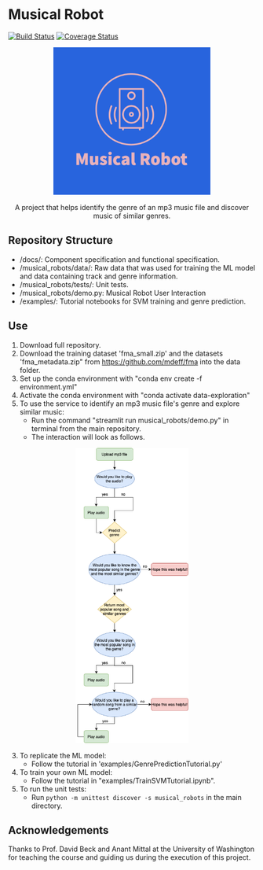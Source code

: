 # Musical Robot
[![Build Status](https://app.travis-ci.com/MusicalRobots/Musical_Robots.svg?branch=main)](https://app.travis-ci.com/MusicalRobots/Musical_Robots)
[![Coverage Status](https://coveralls.io/repos/github/MusicalRobots/Musical_Robots/badge.svg?branch=main)](https://coveralls.io/github/MusicalRobots/Musical_Robots?branch=main)

<p align="center">
	<img src="docs/MusicalRobotLogo2.png" width="320" height="300"> 
</p>

<p align="center">
A project that helps identify the genre of an mp3 music file and discover music of similar genres.
</p>

## Repository Structure
- /docs/: Component specification and functional specification.
- /musical_robots/data/: Raw data that was used for training the ML model and data containing track and genre information.
- /musical_robots/tests/: Unit tests.
- /musical_robots/demo.py: Musical Robot User Interaction
- /examples/: Tutorial notebooks for SVM training and genre prediction.


## Use
1) Download full repository.
2) Download the training dataset 'fma_small.zip' and the datasets 'fma_metadata.zip" from https://github.com/mdeff/fma into the data folder. 
3) Set up the conda environment with "conda env create -f environment.yml"
4) Activate the conda environment with "conda activate data-exploration"
5) To use the service to identify an mp3 music file's genre and explore similar music:
	- Run the command "streamlit run musical_robots/demo.py" in terminal from the main repository.
	- The interaction will look as follows.
<p align="center">
	<img src="docs/MusicalRobotFlowchart.png" height="600"> 
</p>
	
3) To replicate the ML model:
	- Follow the tutorial in 'examples/GenrePredictionTutorial.py'
4) To train your own ML model:
	- Follow the tutorial in "examples/TrainSVMTutorial.ipynb".
5) To run the unit tests:
	- Run `python -m unittest discover -s musical_robots`  in the main directory.
	
## Acknowledgements
Thanks to Prof. David Beck and Anant Mittal at the University of Washington for teaching the course and guiding us during the execution of this project.
